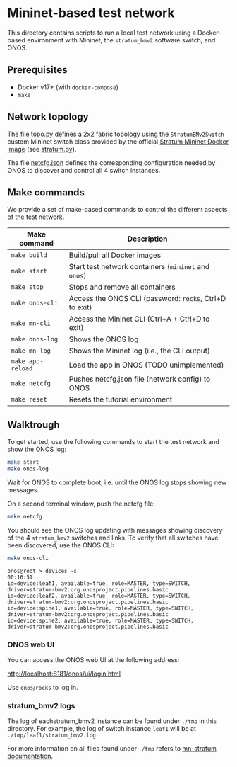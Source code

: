# Mininet-based test network

This directory contains scripts to run a local test network using a
Docker-based environment with Mininet, the `stratum_bmv2` software switch, and
ONOS.

## Prerequisites

* Docker v17+ (with `docker-compose`)
* `make`

## Network topology

The file [topo.py](topo.py) defines a 2x2 fabric topology using the
`StratumBMv2Switch` custom Mininet switch class provided by the official
[Stratum Mininet Docker image][mn-stratum] (see [stratum.py][stratum.py]).

The file [netcfg.json](netcfg.json) defines the corresponding configuration
needed by ONOS to discover and control all 4 switch instances.

## Make commands

We provide a set of make-based commands to control the different aspects of the
test network.

| Make command        | Description                                            |
|---------------------|------------------------------------------------------- |
| `make build`        | Build/pull all Docker images                           |
| `make start`        | Start test network containers (`mininet` and `onos`)   |
| `make stop`         | Stops and remove all containers                        |
| `make onos-cli`     | Access the ONOS CLI (password: `rocks`, Ctrl+D to exit)|
| `make mn-cli`       | Access the Mininet CLI (Ctrl+A + Ctrl+D to exit)       |
| `make onos-log`     | Shows the ONOS log                                     |
| `make mn-log`       | Shows the Mininet log (i.e., the CLI output)           |
| `make app-reload`   | Load the app in ONOS (TODO unimplemented)              |
| `make netcfg`       | Pushes netcfg.json file (network config) to ONOS       |
| `make reset`        | Resets the tutorial environment                        |

## Walktrough

To get started, use the following commands to start the test network and show
the ONOS log:

```bash
make start
make onos-log
```

Wait for ONOS to complete boot, i.e. until the ONOS log stops showing new
messages.

On a second terminal window, push the netcfg file:

```bash
make netcfg
```

You should see the ONOS log updating with messages showing discovery of the 4
`stratum_bmv2` switches and links. To verify that all switches have been
discovered, use the ONOS CLI:

```bash
make onos-cli
```

```
onos@root > devices -s                                                                                                                                                                                                                                           00:16:51
id=device:leaf1, available=true, role=MASTER, type=SWITCH, driver=stratum-bmv2:org.onosproject.pipelines.basic
id=device:leaf2, available=true, role=MASTER, type=SWITCH, driver=stratum-bmv2:org.onosproject.pipelines.basic
id=device:spine1, available=true, role=MASTER, type=SWITCH, driver=stratum-bmv2:org.onosproject.pipelines.basic
id=device:spine2, available=true, role=MASTER, type=SWITCH, driver=stratum-bmv2:org.onosproject.pipelines.basic
```

### ONOS web UI

You can access the ONOS web UI at the following address:

<http://localhost:8181/onos/ui/login.html>

Use `onos`/`rocks` to log in.

### stratum_bmv2 logs

The log of eachstratum_bmv2 instance can be found under `./tmp` in this
directory. For example, the log of switch instance `leaf1` will be at
`./tmp/leaf1/stratum_bmv2.log`

For more information on all files found under `./tmp` refers to [mn-stratum
documentation][mn-stratum-tmp].


[mn-stratum]: https://github.com/opennetworkinglab/stratum/tree/master/tools/mininet
[stratum.py]: https://github.com/opennetworkinglab/stratum/tree/master/tools/mininet/stratum.py
[mn-stratum-tmp]: https://github.com/opennetworkinglab/stratum/tree/master/tools/mininet#logs-and-other-temporary-files
